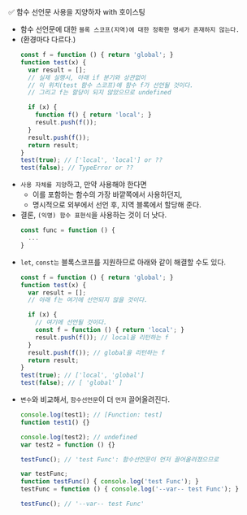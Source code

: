 ✅ 함수 선언문 사용을 지양하자 with 호이스팅

* 함수 선언문에 대한 `블록 스코프(지역)에 대한 정확한 명세가 존재하지 않는다.`
* (환경마다 다르다.)
  ```javascript
  const f = function () { return 'global'; }
  function test(x) {
    var result = [];
    // 실제 실행시, 아래 if 분기와 상관없이
    // 이 위치(test 함수 스코프)에 함수 f가 선언될 것이다.
    // 그리고 f는 할당이 되지 않았으므로 undefined

    if (x) {
      function f() { return 'local'; }
      result.push(f());
    }
    result.push(f());
    return result;
  }
  test(true); // ['local', 'local'] or ??
  test(false); // TypeError or ??
  ```
* `사용 자체를 지양`하고, 만약 사용해야 한다면
  * 이를 포함하는 함수의 가장 바깥쪽에서 사용하던지,
  * 명시적으로 외부에서 선언 후, 지역 블록에서 할당해 준다.
* 결론, `(익명) 함수 표현식`을 사용하는 것이 더 낫다.
  ```js
  const func = function () {
    ...
  }
  ```
* `let`, `const는` 블록스코프를 지원하므로 아래와 같이 해결할 수도 있다.
  ```javascript
  const f = function () { return 'global'; }
  function test(x) {
    var result = [];
    // 아래 f는 여기에 선언되지 않을 것이다.

    if (x) {
      // 여기에 선언될 것이다.
      const f = function () { return 'local'; }
      result.push(f()); // local을 리턴하는 f
    }
    result.push(f()); // global을 리턴하는 f
    return result;
  }
  test(true); // ['local', 'global']
  test(false); // [ 'global' ]
  ```
* `변수`와 비교해서, `함수선언문`이 더 `먼저` 끌어올려진다.
  ```javascript
  console.log(test1); // [Function: test]
  function test1() {}

  console.log(test2); // undefined
  var test2 = function () {}

  testFunc(); // 'test Func': 함수선언문이 먼저 끌어올려졌으므로

  var testFunc;
  function testFunc() { console.log('test Func'); }
  testFunc = function () { console.log('--var-- test Func'); }

  testFunc(); // '--var-- test Func'
  ```